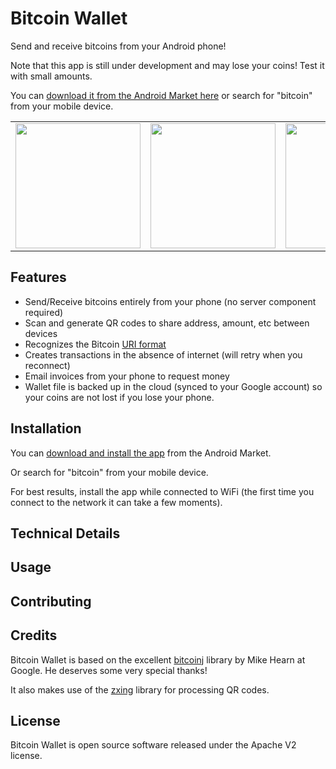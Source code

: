 Bitcoin Wallet
==============

Send and receive bitcoins from your Android phone!

Note that this app is still under development and may lose your coins!  Test it with small amounts.

You can [download it from the Android Market here](http://example.com/) or search for "bitcoin" from your mobile device.

<table>
  <tr>
    <td><img src="http://i.imgur.com/aqF3p.png" width="200" /></td>    
    <td><img src="http://i.imgur.com/ilvNp.png" width="200" /></td>
    <td><img src="http://i.imgur.com/ObBth.png" width="200" /></td>
    <td><img src="http://i.imgur.com/TsZc7.png" width="200" /></td>
  </tr>
</table>

Features
--------

* Send/Receive bitcoins entirely from your phone (no server component required)
* Scan and generate QR codes to share address, amount, etc between devices
* Recognizes the Bitcoin [URI format](https://en.bitcoin.it/wiki/URI_Scheme)
* Creates transactions in the absence of internet (will retry when you reconnect)
* Email invoices from your phone to request money
* Wallet file is backed up in the cloud (synced to your Google account) so your coins are not lost if you lose your phone.

Installation
-------------

You can [download and install the app](http://example.com/) from the Android Market.

Or search for "bitcoin" from your mobile device.

For best results, install the app while connected to WiFi (the first time you connect to the network it can take a few moments).

Technical Details
-----------------

Usage
-----

Contributing
------------

Credits
-------

Bitcoin Wallet is based on the excellent [bitcoinj](http://code.google.com/p/bitcoinj/) library by Mike Hearn at Google.  He deserves some very special thanks!

It also makes use of the [zxing](http://code.google.com/p/zxing/) library for processing QR codes.

License
-------

Bitcoin Wallet is open source software released under the Apache V2 license.
